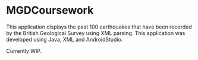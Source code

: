 # MGDCoursework
This application displays the past 100 earthquakes that have been recorded by the British Geological Survey using XML parsing. 
This application was developed using Java, XML and AndroidStudio.

Currently WIP.
